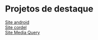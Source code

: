 # Projetos de destaque

<a href="https://RGMenezes.github.io/Estudos/Curso%20html-css/desafios/d010/" hreflang="pt-br" rel="next">Site android</a><br>
<a href="https://RGMenezes.github.io/Estudos/Curso%20html-css/desafios/d012/" hreflang="pt-br" rel="next">Site cordel</a><br>
<a href="https://RGMenezes.github.io/Estudos/Curso%20html-css/desafios/d016/" hreflang="pt-br" rel="next">Site Media Query</a>
